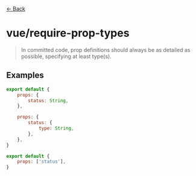 [&#x2190; Back](./)
# vue/require-prop-types

> In committed code, prop definitions should always be as detailed as possible, specifying at least type(s).

 

## Examples

<code-highlight>
 
<div slot="correct">

```js
export default {
    props: {
        status: String,
    },

    props: {
        status: {
            type: String,
        },
    },
}
```

</div>

 
<div slot="incorrect">

```js
export default {
    props: ['status'],
}
```

</div>

 
</code-highlight>

